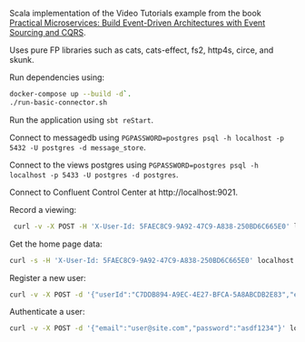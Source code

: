 Scala implementation of the Video Tutorials example from the book [Practical Microservices: Build Event-Driven Architectures with Event Sourcing and CQRS](https://pragprog.com/titles/egmicro/practical-microservices/).

Uses pure FP libraries such as cats, cats-effect, fs2, http4s, circe, and skunk.

Run dependencies using:

```sh
docker-compose up --build -d`.
./run-basic-connector.sh
```

Run the application using `sbt reStart`.

Connect to messagedb using `PGPASSWORD=postgres psql -h localhost -p 5432 -U postgres -d message_store`.

Connect to the views postgres using `PGPASSWORD=postgres psql -h localhost -p 5433 -U postgres -d postgres`.

Connect to Confluent Control Center at http://localhost:9021.

Record a viewing:

```sh
 curl -v -X POST -H 'X-User-Id: 5FAEC8C9-9A92-47C9-A838-250BD6C665E0' localhost:8080/videos/E86DE3C2-B8CD-449D-BBDC-58C194BD8FA0/viewings
```

Get the home page data:

```sh
curl -s -H 'X-User-Id: 5FAEC8C9-9A92-47C9-A838-250BD6C665E0' localhost:8080/home | jq
```

Register a new user:

```sh
curl -v -X POST -d '{"userId":"C7DDB894-A9EC-4E27-BFCA-5A8ABCDB2E83","email":"user@site.com","password":"asdf1234"}' localhost:8080/register
```

Authenticate a user:

```sh
curl -v -X POST -d '{"email":"user@site.com","password":"asdf1234"}' localhost:8080/log-in
```
